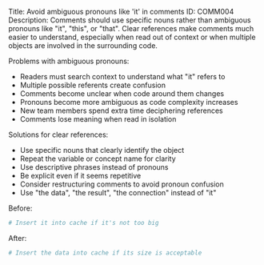 Title: Avoid ambiguous pronouns like 'it' in comments
ID: COMM004
Description:
Comments should use specific nouns rather than ambiguous pronouns like "it", "this", or "that". Clear references make comments much easier to understand, especially when read out of context or when multiple objects are involved in the surrounding code.

Problems with ambiguous pronouns:
- Readers must search context to understand what "it" refers to
- Multiple possible referents create confusion
- Comments become unclear when code around them changes
- Pronouns become more ambiguous as code complexity increases
- New team members spend extra time deciphering references
- Comments lose meaning when read in isolation

Solutions for clear references:
- Use specific nouns that clearly identify the object
- Repeat the variable or concept name for clarity
- Use descriptive phrases instead of pronouns
- Be explicit even if it seems repetitive
- Consider restructuring comments to avoid pronoun confusion
- Use "the data", "the result", "the connection" instead of "it"

Before:
```python
# Insert it into cache if it's not too big
```

After:
```python
# Insert the data into cache if its size is acceptable
```
